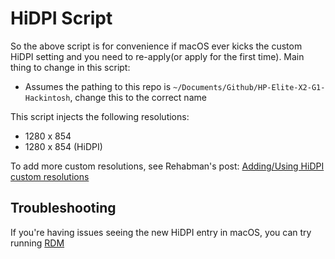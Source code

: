 # HiDPI Script

So the above script is for convenience if macOS ever kicks the custom HiDPI setting and you need to re-apply(or apply for the first time). Main thing to change in this script:

* Assumes the pathing to this repo is `~/Documents/Github/HP-Elite-X2-G1-Hackintosh`, change this to the correct name

This script injects the following resolutions:

* 1280 x 854
* 1280 x 854 (HiDPI)

To add more custom resolutions, see Rehabman's post: [Adding/Using HiDPI custom resolutions](http://www.tonymacx86.com/threads/adding-using-hidpi-custom-resolutions.133254/)

## Troubleshooting

If you're having issues seeing the new HiDPI entry in macOS, you can try running [RDM](https://github.com/usr-sse2/RDM/releases)